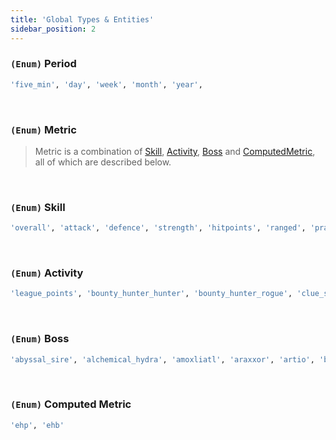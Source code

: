 ```yaml
---
title: 'Global Types & Entities'
sidebar_position: 2
---
```


### `(Enum)` Period

```bash
'five_min', 'day', 'week', 'month', 'year',
```

<br />

### `(Enum)` Metric

> Metric is a combination of [Skill](/global-type-definitions#enum-skill), [Activity](/global-type-definitions#enum-activity), [Boss](/global-type-definitions#enum-boss) and [ComputedMetric](/global-type-definitions#enum-computed-metric), all of which are described below.

<br />

### `(Enum)` Skill

```bash
'overall', 'attack', 'defence', 'strength', 'hitpoints', 'ranged', 'prayer', 'magic', 'cooking', 'woodcutting', 'fletching', 'fishing', 'firemaking', 'crafting', 'smithing', 'mining', 'herblore', 'agility', 'thieving', 'slayer', 'farming', 'runecrafting', 'hunter', 'construction'
```

<br />

### `(Enum)` Activity

```bash
'league_points', 'bounty_hunter_hunter', 'bounty_hunter_rogue', 'clue_scrolls_all', 'clue_scrolls_beginner', 'clue_scrolls_easy', 'clue_scrolls_medium', 'clue_scrolls_hard', 'clue_scrolls_elite', 'clue_scrolls_master', 'last_man_standing', 'pvp_arena', 'soul_wars_zeal', 'guardians_of_the_rift', 'colosseum_glory', 'collections_logged'
```

<br />

### `(Enum)` Boss

```bash
'abyssal_sire', 'alchemical_hydra', 'amoxliatl', 'araxxor', 'artio', 'barrows_chests', 'bryophyta', 'callisto', 'calvarion', 'cerberus', 'chambers_of_xeric', 'chambers_of_xeric_challenge_mode', 'chaos_elemental', 'chaos_fanatic', 'commander_zilyana', 'corporeal_beast', 'crazy_archaeologist', 'dagannoth_prime', 'dagannoth_rex', 'dagannoth_supreme', 'deranged_archaeologist', 'duke_sucellus', 'general_graardor', 'giant_mole', 'grotesque_guardians', 'hespori', 'kalphite_queen', 'king_black_dragon', 'kraken', 'kreearra', 'kril_tsutsaroth', 'lunar_chests', 'mimic', 'nex', 'nightmare', 'phosanis_nightmare', 'obor', 'phantom_muspah', 'sarachnis', 'scorpia', 'scurrius', 'skotizo', 'sol_heredit', 'spindel', 'tempoross', 'the_gauntlet', 'the_corrupted_gauntlet', 'the_hueycoatl', 'the_leviathan', 'the_royal_titans', 'the_whisperer', 'theatre_of_blood', 'theatre_of_blood_hard_mode', 'thermonuclear_smoke_devil', 'tombs_of_amascut', 'tombs_of_amascut_expert', 'tzkal_zuk', 'tztok_jad', 'vardorvis', 'venenatis', 'vetion', 'vorkath', 'wintertodt', 'zalcano', 'zulrah'
```

<br />

### `(Enum)` Computed Metric

```bash
'ehp', 'ehb'
```

<br />
